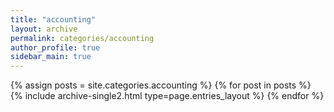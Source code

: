 ```yaml
---
title: "accounting"
layout: archive
permalink: categories/accounting
author_profile: true
sidebar_main: true
---
```



{% assign posts = site.categories.accounting %}
{% for post in posts %} {% include archive-single2.html type=page.entries_layout %} {% endfor %}